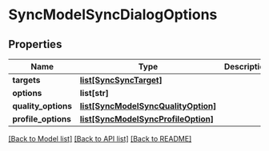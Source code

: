 # SyncModelSyncDialogOptions

## Properties
Name | Type | Description | Notes
------------ | ------------- | ------------- | -------------
**targets** | [**list[SyncSyncTarget]**](SyncSyncTarget.md) |  | [optional] 
**options** | **list[str]** |  | [optional] 
**quality_options** | [**list[SyncModelSyncQualityOption]**](SyncModelSyncQualityOption.md) |  | [optional] 
**profile_options** | [**list[SyncModelSyncProfileOption]**](SyncModelSyncProfileOption.md) |  | [optional] 

[[Back to Model list]](../README.md#documentation-for-models) [[Back to API list]](../README.md#documentation-for-api-endpoints) [[Back to README]](../README.md)

